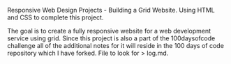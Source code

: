 Responsive Web Design Projects - Building a Grid Website. Using HTML and CSS to complete this project.

The goal is to create a fully responsive website for a web development service using grid. Since this project is also a part of the 100daysofcode challenge all of the additional notes for it will reside in the 100 days of code repository which I have forked. File to look for > log.md.